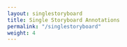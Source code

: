 ```yaml
---
layout: singlestoryboard
title: Single Storyboard Annotations
permalink: "/singlestoryboard"
weight: 4
---
```

